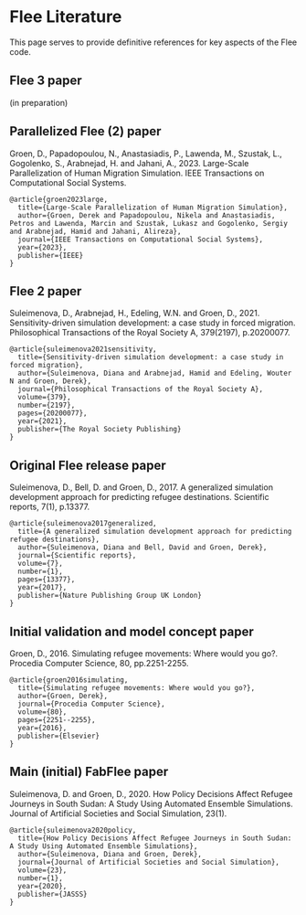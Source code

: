 # Flee Literature

This page serves to provide definitive references for key aspects of the Flee code.

## Flee 3 paper
(in preparation)

## Parallelized Flee (2) paper
Groen, D., Papadopoulou, N., Anastasiadis, P., Lawenda, M., Szustak, L., Gogolenko, S., Arabnejad, H. and Jahani, A., 2023. Large-Scale Parallelization of Human Migration Simulation. IEEE Transactions on Computational Social Systems.
```
@article{groen2023large,
  title={Large-Scale Parallelization of Human Migration Simulation},
  author={Groen, Derek and Papadopoulou, Nikela and Anastasiadis, Petros and Lawenda, Marcin and Szustak, Lukasz and Gogolenko, Sergiy and Arabnejad, Hamid and Jahani, Alireza},
  journal={IEEE Transactions on Computational Social Systems},
  year={2023},
  publisher={IEEE}
}
```

## Flee 2 paper
Suleimenova, D., Arabnejad, H., Edeling, W.N. and Groen, D., 2021. Sensitivity-driven simulation development: a case study in forced migration. Philosophical Transactions of the Royal Society A, 379(2197), p.20200077.
```
@article{suleimenova2021sensitivity,
  title={Sensitivity-driven simulation development: a case study in forced migration},
  author={Suleimenova, Diana and Arabnejad, Hamid and Edeling, Wouter N and Groen, Derek},
  journal={Philosophical Transactions of the Royal Society A},
  volume={379},
  number={2197},
  pages={20200077},
  year={2021},
  publisher={The Royal Society Publishing}
}
```

## Original Flee release paper
Suleimenova, D., Bell, D. and Groen, D., 2017. A generalized simulation development approach for predicting refugee destinations. Scientific reports, 7(1), p.13377.
```
@article{suleimenova2017generalized,
  title={A generalized simulation development approach for predicting refugee destinations},
  author={Suleimenova, Diana and Bell, David and Groen, Derek},
  journal={Scientific reports},
  volume={7},
  number={1},
  pages={13377},
  year={2017},
  publisher={Nature Publishing Group UK London}
}
```

## Initial validation and model concept paper
Groen, D., 2016. Simulating refugee movements: Where would you go?. Procedia Computer Science, 80, pp.2251-2255.
```
@article{groen2016simulating,
  title={Simulating refugee movements: Where would you go?},
  author={Groen, Derek},
  journal={Procedia Computer Science},
  volume={80},
  pages={2251--2255},
  year={2016},
  publisher={Elsevier}
}
```

## Main (initial) FabFlee paper
Suleimenova, D. and Groen, D., 2020. How Policy Decisions Affect Refugee Journeys in South Sudan: A Study Using Automated Ensemble Simulations. Journal of Artificial Societies and Social Simulation, 23(1).
```
@article{suleimenova2020policy,
  title={How Policy Decisions Affect Refugee Journeys in South Sudan: A Study Using Automated Ensemble Simulations},
  author={Suleimenova, Diana and Groen, Derek},
  journal={Journal of Artificial Societies and Social Simulation},
  volume={23},
  number={1},
  year={2020},
  publisher={JASSS}
}
```

